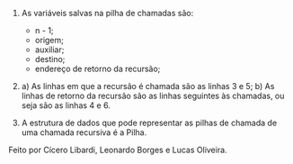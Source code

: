 1) As variáveis salvas na pilha de chamadas são:
	- n - 1;
	- origem;
	- auxiliar;
	- destino;
	- endereço de retorno da recursão;

2) a) As linhas em que a recursão é chamada são as linhas 3 e 5;
   b) As linhas de retorno da recursão são as linhas seguintes às chamadas, ou seja
	  são as linhas 4 e 6.

3) A estrutura de dados que pode representar as pilhas de chamada de uma chamada recursiva é a Pilha.


Feito por Cícero Libardi, Leonardo Borges e Lucas Oliveira.